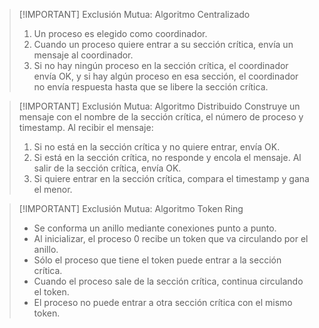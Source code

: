 
> [!IMPORTANT] Exclusión Mutua: Algoritmo Centralizado
> 1. Un proceso es elegido como coordinador.
> 2. Cuando un proceso quiere entrar a su sección crítica, envía un mensaje al coordinador.
> 3. Si no hay ningún proceso en la sección crítica, el coordinador envía OK, y si hay algún proceso en esa sección, el coordinador no envía respuesta hasta que se libere la sección crítica.


> [!IMPORTANT] Exclusión Mutua: Algoritmo Distribuido
> Construye un mensaje con el nombre de la sección crítica, el número de proceso y timestamp. Al recibir el mensaje:
> 1. Si no está en la sección crítica y no quiere entrar, envía OK.
> 2. Si está en la sección crítica, no responde y encola el mensaje. Al salir de la sección crítica, envía OK.
> 3. Si quiere entrar en la sección crítica, compara el timestamp y gana el menor.


> [!IMPORTANT] Exclusión Mutua: Algoritmo Token Ring
> - Se conforma un anillo mediante conexiones punto a punto.
> - Al inicializar, el proceso 0 recibe un token que va circulando por el anillo.
> - Sólo el proceso que tiene el token puede entrar a la sección crítica.
> - Cuando el proceso sale de la sección crítica, continua circulando el token.
> - El proceso no puede entrar a otra sección crítica con el mismo token.

